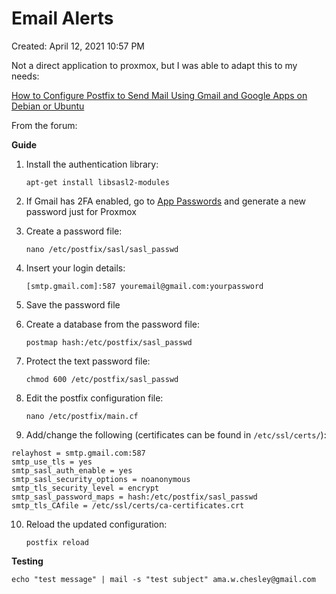 # Email Alerts

Created: April 12, 2021 10:57 PM

Not a direct application to proxmox, but I was able to adapt this to my needs: 

[How to Configure Postfix to Send Mail Using Gmail and Google Apps on Debian or Ubuntu](https://www.linode.com/docs/guides/configure-postfix-to-send-mail-using-gmail-and-google-apps-on-debian-or-ubuntu/)

From the forum: 

**Guide**

1. Install the authentication library:

    `apt-get install libsasl2-modules`

2. If Gmail has 2FA enabled, go to [App Passwords](https://security.google.com/settings/security/apppasswords) and generate a new password just for Proxmox
3. Create a password file:

    `nano /etc/postfix/sasl/sasl_passwd`

4. Insert your login details:

    `[smtp.gmail.com]:587 youremail@gmail.com:yourpassword`

5. Save the password file
6. Create a database from the password file:

    `postmap hash:/etc/postfix/sasl_passwd`

7. Protect the text password file:

    `chmod 600 /etc/postfix/sasl_passwd`

8. Edit the postfix configuration file:

    `nano /etc/postfix/main.cf`

9. Add/change the following (certificates can be found in `/etc/ssl/certs/`):

```
relayhost = smtp.gmail.com:587
smtp_use_tls = yes
smtp_sasl_auth_enable = yes
smtp_sasl_security_options = noanonymous
smtp_tls_security_level = encrypt
smtp_sasl_password_maps = hash:/etc/postfix/sasl_passwd
smtp_tls_CAfile = /etc/ssl/certs/ca-certificates.crt
```

10. Reload the updated configuration:

    `postfix reload`

**Testing**

`echo "test message" | mail -s "test subject" ama.w.chesley@gmail.com`